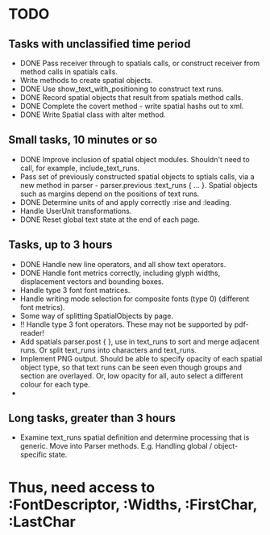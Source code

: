 # TODO

## Tasks with unclassified time period

* DONE Pass receiver through to spatials calls, or construct receiver
  from method calls in spatials calls.
* Write methods to create spatial objects.
* DONE Use show_text_with_positioning to construct text runs.
* DONE Record spatial objects that result from spatials method calls.
* DONE Complete the covert method - write spatial hashs out to xml.
* DONE Write Spatial class with alter method.

## Small tasks, 10 minutes or so

* DONE Improve inclusion of spatial object modules. Shouldn't need to 
  call, for example, include_text_runs.
* Pass set of previously constructed spatial objects to sptials calls,
  via a new method in parser - parser.previous :text_runs { ... }.
  Spatial objects such as margins depend on the positions of text
  runs.
* DONE Determine units of and apply correctly :rise and :leading.
* Handle UserUnit transformations.
* DONE Reset global text state at the end of each page.

## Tasks, up to 3 hours

* DONE Handle new line operators, and all show text operators.
* DONE Handle font metrics correctly, including glyph widths, displacement
  vectors and bounding boxes.
* Handle type 3 font font matrices.
* Handle writing mode selection for composite fonts (type 0)
  (different font metrics). 
* Some way of splitting SpatialObjects by page.
* !! Handle type 3 font operators. These may not be supported by 
  pdf-reader!
* Add spatials parser.post { }, use in text_runs to sort and merge
  adjacent runs. Or split text_runs into characters and text_runs.
* Implement PNG output. Should be able to specify opacity of each
  spatial object type, so that text runs can be seen even though
  groups and section are overlayed. Or, low opacity for all, auto
  select a different colour for each type.
* 

## Long tasks, greater than 3 hours

* Examine text_runs spatial definition and determine processing that
  is generic. Move into Parser methods. E.g. Handling global /
  object-specific state.


# Thus, need access to :FontDescriptor, :Widths, :FirstChar, :LastChar
